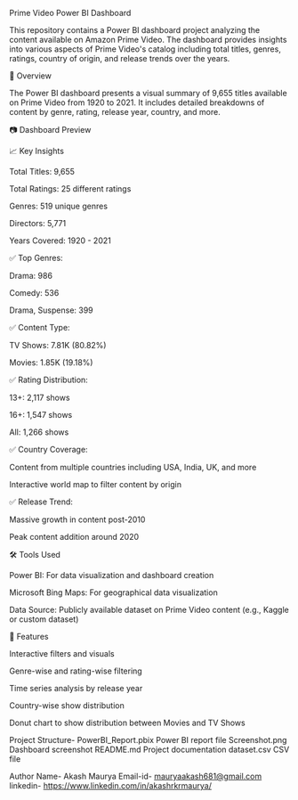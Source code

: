 Prime Video Power BI Dashboard

This repository contains a Power BI dashboard project analyzing the content available on Amazon Prime Video. The dashboard provides insights into various aspects of Prime Video's catalog including total titles, genres, ratings, country of origin, and release trends over the years.

📌 Overview

The Power BI dashboard presents a visual summary of 9,655 titles available on Prime Video from 1920 to 2021. It includes detailed breakdowns of content by genre, rating, release year, country, and more.

📷 Dashboard Preview

📈 Key Insights

Total Titles: 9,655

Total Ratings: 25 different ratings

Genres: 519 unique genres

Directors: 5,771

Years Covered: 1920 - 2021

✅ Top Genres:

Drama: 986

Comedy: 536

Drama, Suspense: 399

✅ Content Type:

TV Shows: 7.81K (80.82%)

Movies: 1.85K (19.18%)

✅ Rating Distribution:

13+: 2,117 shows

16+: 1,547 shows

All: 1,266 shows

✅ Country Coverage:

Content from multiple countries including USA, India, UK, and more

Interactive world map to filter content by origin

✅ Release Trend:

Massive growth in content post-2010

Peak content addition around 2020

🛠 Tools Used

Power BI: For data visualization and dashboard creation

Microsoft Bing Maps: For geographical data visualization

Data Source: Publicly available dataset on Prime Video content (e.g., Kaggle or custom dataset)

🧾 Features

Interactive filters and visuals

Genre-wise and rating-wise filtering

Time series analysis by release year

Country-wise show distribution

Donut chart to show distribution between Movies and TV Shows

Project Structure- 
    PowerBI_Report.pbix          Power BI report file
    Screenshot.png               Dashboard screenshot
    README.md                    Project documentation
    dataset.csv                  CSV file

Author 
Name- Akash Maurya
Email-id- mauryaakash681@gmail.com
linkedin- https://www.linkedin.com/in/akashrkrmaurya/
